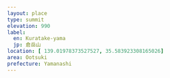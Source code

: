 ```yaml
---
layout: place
type: summit
elevation: 990
label: 
  en: Kuratake-yama
  jp: 倉岳山
location: [ 139.01978373527527, 35.583923308165026]
area: Ootsuki
prefecture: Yamanashi
---
```

